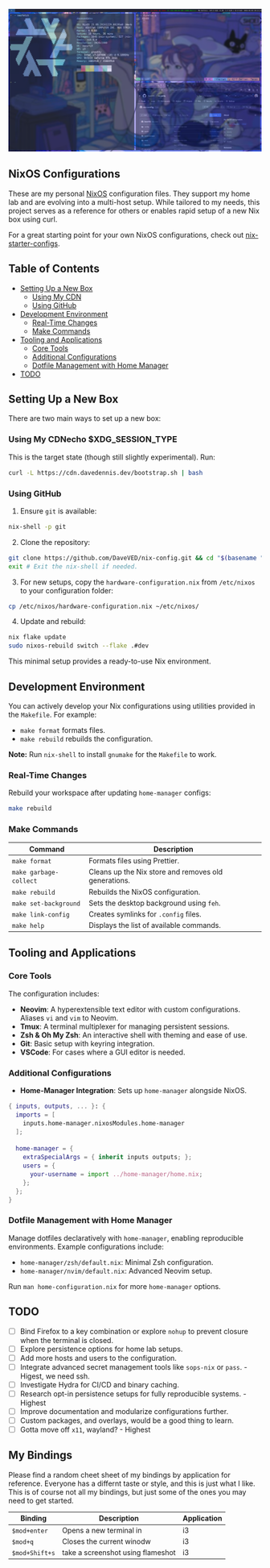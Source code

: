 <p align="center">
  <a href="https://github.com/DaveVED/nix-config">
    <picture>
      <img src="https://raw.githubusercontent.com/DaveVED/nix-config/main/assets/screenshot-v2.png" alt="OpenAuth logo">
    </picture>
  </a>
  
  ## NixOS Configurations
</p>


These are my personal [NixOS](https://nixos.org/) configuration files. They
support my home lab and are evolving into a multi-host setup. While tailored to
my needs, this project serves as a reference for others or enables rapid setup
of a new Nix box using curl.

For a great starting point for your own NixOS configurations, check out
[nix-starter-configs](https://github.com/Misterio77/nix-starter-configs).

## Table of Contents

- [Setting Up a New Box](#setting-up-a-new-box)
  - [Using My CDN](#using-my-cdn)
  - [Using GitHub](#using-github)
- [Development Environment](#development-environment)
  - [Real-Time Changes](#real-time-changes)
  - [Make Commands](#make-commands)
- [Tooling and Applications](#tooling-and-applications)
  - [Core Tools](#core-tools)
  - [Additional Configurations](#additional-configurations)
  - [Dotfile Management with Home Manager](#dotfile-management-with-home-manager)
- [TODO](#todo)

## Setting Up a New Box

There are two main ways to set up a new box:

### Using My CDNecho $XDG_SESSION_TYPE

This is the target state (though still slightly experimental). Run:

```bash
curl -L https://cdn.davedennis.dev/bootstrap.sh | bash
```

### Using GitHub

1. Ensure `git` is available:

```bash
nix-shell -p git
```

2. Clone the repository:

```bash
git clone https://github.com/DaveVED/nix-config.git && cd "$(basename "$_" .git)"
exit # Exit the nix-shell if needed.
```

3. For new setups, copy the `hardware-configuration.nix` from `/etc/nixos` to
   your configuration folder:

```bash
cp /etc/nixos/hardware-configuration.nix ~/etc/nixos/
```

4. Update and rebuild:

```bash
nix flake update
sudo nixos-rebuild switch --flake .#dev
```

This minimal setup provides a ready-to-use Nix environment.

## Development Environment

You can actively develop your Nix configurations using utilities provided in the
`Makefile`. For example:

- `make format` formats files.
- `make rebuild` rebuilds the configuration.

**Note:** Run `nix-shell` to install `gnumake` for the `Makefile` to work.

### Real-Time Changes

Rebuild your workspace after updating `home-manager` configs:

```bash
make rebuild
```

### Make Commands

| Command                | Description                                          |
| ---------------------- | ---------------------------------------------------- |
| `make format`          | Formats files using Prettier.                        |
| `make garbage-collect` | Cleans up the Nix store and removes old generations. |
| `make rebuild`         | Rebuilds the NixOS configuration.                    |
| `make set-background`  | Sets the desktop background using `feh`.             |
| `make link-config`     | Creates symlinks for `.config` files.                |
| `make help`            | Displays the list of available commands.             |

## Tooling and Applications

### Core Tools

The configuration includes:

- **Neovim**: A hyperextensible text editor with custom configurations. Aliases
  `vi` and `vim` to Neovim.
- **Tmux**: A terminal multiplexer for managing persistent sessions.
- **Zsh & Oh My Zsh**: An interactive shell with theming and ease of use.
- **Git**: Basic setup with keyring integration.
- **VSCode**: For cases where a GUI editor is needed.

### Additional Configurations

- **Home-Manager Integration**: Sets up `home-manager` alongside NixOS.

```nix
{ inputs, outputs, ... }: {
  imports = [
    inputs.home-manager.nixosModules.home-manager
  ];

  home-manager = {
    extraSpecialArgs = { inherit inputs outputs; };
    users = {
      your-username = import ../home-manager/home.nix;
    };
  };
}
```

### Dotfile Management with Home Manager

Manage dotfiles declaratively with `home-manager`, enabling reproducible
environments. Example configurations include:

- `home-manager/zsh/default.nix`: Minimal Zsh configuration.
- `home-manager/nvim/default.nix`: Advanced Neovim setup.

Run `man home-configuration.nix` for more `home-manager` options.

## TODO

- [ ] Bind Firefox to a key combination or explore `nohup` to prevent closure
      when the terminal is closed.
- [ ] Explore persistence options for home lab setups.
- [ ] Add more hosts and users to the configuration.
- [ ] Integrate advanced secret management tools like `sops-nix` or `pass`. - Higest, we need ssh.
- [ ] Investigate Hydra for CI/CD and binary caching.
- [ ] Research opt-in persistence setups for fully reproducible systems. - Highest
- [ ] Improve documentation and modularize configurations further.
- [ ] Custom packages, and overlays, would be a good thing to learn.
- [ ] Gotta move off `x11`, wayland? - Highest

## My Bindings

Please find a random cheet sheet of my bindings by application for reference.
Everyone has a differnt taste or style, and this is just what I like. This
is of course not all my bindings, but just some of the ones you may need to get
started.

| Binding        | Description                       | Application |
| -------------- | --------------------------------- | ----------- |
| `$mod+enter`   | Opens a new terminal in           | i3          |
| `$mod+q`       | Closes the current winodw         | i3          |
| `$mod+Shift+s` | take a screenshot using flameshot | i3          |
